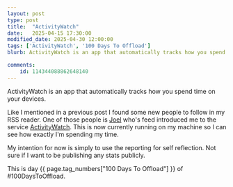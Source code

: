 ```yaml
---
layout: post
type: post
title:  "ActivityWatch"
date:   2025-04-15 17:30:00
modified_date: 2025-04-30 12:00:00
tags: ['ActivityWatch', '100 Days To Offload']
blurb: ActivityWatch is an app that automatically tracks how you spend time on your devices.

comments:
    id: 114344088862648140
---
```

ActivityWatch is an app that automatically tracks how you spend time on your devices.

Like I mentioned in a previous post I found some new people to follow in my RSS reader. One of those people is [Joel] who's feed introduced me to the service [ActivityWatch]. This is now currently running on my machine so I can see how exactly I'm spending my time.

My intention for now is simply to use the reporting for self reflection. Not sure if I want to be publishing any stats publicly.

This is day {{ page.tag_numbers["100 Days To Offload"] }}  of #100DaysToOffload.

[ActivityWatch]: https://activitywatch.net/
[Joel]: https://joelchrono.xyz